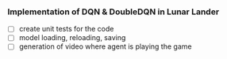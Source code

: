 ### Implementation of DQN & DoubleDQN in Lunar Lander 

- [ ] create unit tests for the code
- [ ] model loading, reloading, saving
- [ ] generation of video where agent is playing the game
